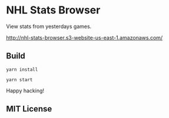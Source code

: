 # NHL Stats Browser
View stats from yesterdays games.

http://nhl-stats-browser.s3-website-us-east-1.amazonaws.com/
## Build

`yarn install`

`yarn start`

Happy hacking!

## MIT License
